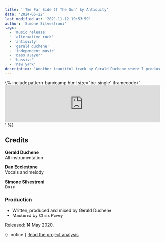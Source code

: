 ```yaml
---
title: '‘The Far Side Of The Sun’ by Antiquity'
date: '2020-05-22'
last_modified_at: '2021-11-12 19:53:59'
author: 'Simone Silvestroni'
tags:
  - 'music release'
  - 'alternative rock'
  - 'antiquity'
  - 'gerald duchene'
  - 'independent music'
  - 'bass player'
  - 'bassist'
  - 'new york'
description: 'Another beautiful track by Gerald Duchene where I produced one of my most sumptuous fretless bass ever.'
---
```

{% include pattern-bandcamp.html size="bc-single" iframecode='<iframe style="border: 0; width: 100%; height: 120px;" src="https://bandcamp.com/EmbeddedPlayer/track=2478609134/size=large/bgcol=ffffff/linkcol=333333/tracklist=false/artwork=small/transparent=true/"><a href="https://sessions.antiquity-music.com/track/the-far-side-of-the-sun">The Far Side Of The Sun by Antiquity</a></iframe>' %}

## Credits

**Gerald Duchene**<br>
All instrumentation

**Dan Ecclestone**<br>
Vocals and melody

**Simone Silvestroni**<br>
Bass

### Production

- Written, produced and mixed by Gerald Duchene
- Mastered by Chris Pavey

Released: 14 May 2020.

{: .notice }
[Read the project analysis](/work/music-production/producing-bass-remotely/)